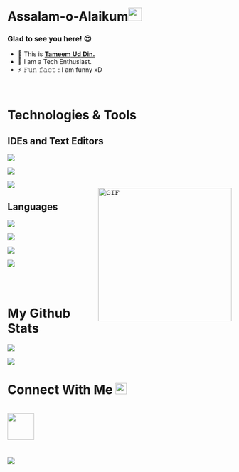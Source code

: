 # Assalam-o-Alaikum<img src="https://raw.githubusercontent.com/MartinHeinz/MartinHeinz/master/wave.gif" width="30px">


### **Glad to see you here! 😍** <br>
- 🔭 This is [**Tameem** **Ud** **Din.**](https://github.com/tameem-623)
-  🌱 I am a Tech Enthusiast. 
- ⚡ 𝙵𝚞𝚗 𝚏𝚊𝚌𝚝 : I am funny xD
<br>
  
# Technologies & Tools
## <b>IDEs and Text Editors
![](https://img.shields.io/badge/Editor-VS%20Code-blue?style=plastic&logo=appveyor)

![](https://img.shields.io/badge/Editor-CodeBlocks-blue?style=plastic&logo=appveyor)

![](https://img.shields.io/badge/Editor-Android%20Studio-blue?style=plastic&logo=appveyor)
<br/>
<a target="_blank"><img align="right" height="300" width="300" alt="𝙶𝙸𝙵" src="https://github.com/Tameem-623/Tameem-623/tree/main/GIF/github.gif"></a> 
## <b>Languages
![](https://img.shields.io/badge/Language-C%20++-blue?style=plastic&logo=cplusplus)

![](https://img.shields.io/badge/Language-HTML-blue?style=plastic&logo=html5)

![](https://img.shields.io/badge/Language-CSS-blue?style=plastic&logo=appveyor)

![](https://img.shields.io/badge/Language-Java%20Script-blue?style=plastic&logo=appveyor)

<br><br>

# My Github Stats
![](https://github-readme-stats.vercel.app/api?username=tameem-623&show_icons=true&theme=tokyonight)

![](https://komarev.com/ghpvc/?username=Tameem-623&color=blue&label=Profile+Views)

<h1> Connect With Me
  <a target="_blank">
    <img src="https://github.com/Tameem-623/Tameem-623/tree/main/GIF/Handshake.gif" height="25px" style="max-width:100%;">
  </a>
</h1>
<p>
  <br>
  <a href="https://www.linkedin.com/in/tameem623/" target="_blank">
    <code><img height="60" width="60" src="https://github.com/Tameem-623/Tameem-623/SVG/linkedin.svg"/></code>
  </a>
</p>

#

![](https://github.com/Tameem-623/Tameem-623/tree/main/PNG/footer.png)
